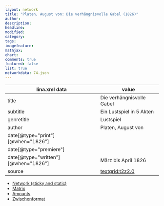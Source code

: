 ```yaml
---
layout: network
title: "Platen, August von: Die verhängnisvolle Gabel (1826)"
author:
description:
headline:
modified:
category:
tags:
imagefeature: 
mathjax: 
chart: 
comments: true
featured: false
list: true
networkdata: 74.json
---
```

lina.xml data  | value
------------- | -------------
title|Die verhängnisvolle Gabel
subtitle|Ein Lustspiel in 5 Akten
genretitle|Lustspiel
author|Platen, August von
date[@type="print"][@when="1826"]|
date[@type="premiere"]|
date[@type="written"][@when="1826"]|März bis April 1826
source|[textgrid:t2z2.0](https://textgridlab.org/1.0/tgcrud-public/rest/textgrid:t2z2.0/data)



* [Network (sticky and static)](/network74)
* [Matrix](/matrix74)
* [Amounts](/amount74)
* [Zwischenformat](/lina74 )
